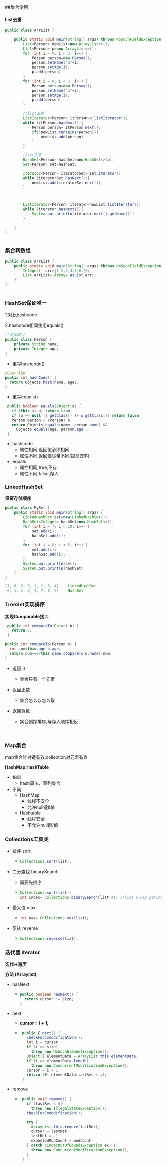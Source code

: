 ##集合使用

#### List去重
```java
public class ArrList {

	public static void main(String[] args) throws NoSuchFieldException {
		List<Person> newList=new ArrayList<>();
		List<Person> p=new ArrayList<>();
		for (int i = 0; i < 2; i++) {
			Person person=new Person();
			person.setName("a"+i);
			person.setAge(i);
			p.add(person);
		}
		for (int i = 0; i < 3; i++) {
			Person person=new Person();
			person.setName("a"+i);
			person.setAge(i);
			p.add(person);
		}

		//list去重
		ListIterator<Person> itPerson=p.listIterator();
		while (itPerson.hasNext()){
			Person person= itPerson.next();
			if(!newList.contains(person)){
				newList.add(person);
			}
		}

		//set去重
		HashSet<Person> hashSet=new HashSet<>(p);
		Set<Person> set=hashSet;

		Iterator<Person> iteratorSet= set.iterator();
		while (iteratorSet.hasNext()){
			newList.add(iteratorSet.next());
		}



		ListIterator<Person> iterator=newList.listIterator();
		while (iterator.hasNext()){
			System.out.println(iterator.next().getName());
		}

	}
}
	
```

### 集合转数组

```java
public class ArrList {
    public static void main(String[] args) throws NoSuchFieldException {
        Integer[] arr={1,2,3,4,5,6,7};
        List arrList= Arrays.asList(arr);
    }
}
        
```

### HashSet保证唯一

1.对比hashcode

2.hashcode相同使用equals()

```java
/*实体类*/
public class Person {
    private String name;
    private Integer age;
}
```

- 重写hashcode()
```java
@Override
public int hashCode() {
  return Objects.hash(name, age);
}
```
- 重写equals()
```java
 public boolean equals(Object o) {
   if (this == o) return true;
   if (o == null || getClass() != o.getClass()) return false;
   Person person = (Person) o;
   return Objects.equals(name, person.name) &&
     Objects.equals(age, person.age);
 }
```

-   hashcode
    -   属性相同,返回值必须相同
    -   属性不同,返回值尽量不同(提高效率)
-   equals
    -   属性相同,true,不存
    -   属性不同,false,存入



### LinkedHashSet

**保证存储顺序**

```java
public class MySet {
    public static void main(String[] args) {
        LinkedHashSet set=new LinkedHashSet();
        HashSet<Integer> hashSet=new HashSet<>();
        for (int i = 7; i < 10; i++) {
            set.add(i);
            hashSet.add(i);
        }
        for (int i = 0; i < 5; i++) {
            set.add(i);
            hashSet.add(i);
        }
        System.out.println(set);
        System.out.println(hashSet);
    }
}

```

```java
[7, 8, 9, 0, 1, 2, 3, 4]	LinkedHashSet
[0, 1, 2, 3, 4, 7, 8, 9]	HashSet
```

### TreeSet实现排序

**实现Comparable接口**

```java
 public int compareTo(Object o) {
   return 0;
 }
```

```java
public int compareTo(Person o) {
  int num=this.age-o.age;
  return num==0?this.name.compareTo(o.name):num;
}
```

-   返回 0

    -   集合只有一个元素

-   返回正数

    -   集合怎么存怎么取

-   返回负数

    -   集合倒序排序,与存入顺序相反

    ​


### Map集合

map集合针对键有效,collection对元素有效



**HashMap HashTable**

-   相同
    -   hash算法、双列集合
-   不同
    -   HashMap
        -   线程不安全
        -   允许null键&值
    -   Hashtable
        -   线程安全
        -   不允许null键/值



### Collections工具类

-   排序 sort

    -   ```java
        Collections.sort(list);
        ```

-   二分查找 binarySearch

    -   需要先排序

    -   ```java
        Collections.sort(list);
        int index= Collections.binarySearch(list,4); //list & key getIndex
        ```

-   最大值 max

    -   ```java
        int max= Collections.max(list);
        ```

-   反转 reverse

    -   ```java
        Collections.reverse(list);
        ```



### 迭代器 iterator

**迭代→遍历**

**方法 (Arraylist)**

-   hasNext

    -   ```java
        public boolean hasNext() {
          return cursor != size;
        }
        ```

-   next

    -    **cursor = i + 1;**

    -   ```java
         public E next() {
           checkForComodification();
           int i = cursor;
           if (i >= size)
             throw new NoSuchElementException();
           Object[] elementData = ArrayList.this.elementData;
           if (i >= elementData.length)
             throw new ConcurrentModificationException();
           cursor = i + 1;
           return (E) elementData[lastRet = i];
         }
        ```

-   remove

    -   ```java
         public void remove() {
           if (lastRet < 0)
             throw new IllegalStateException();
           checkForComodification();

           try {
             ArrayList.this.remove(lastRet);
             cursor = lastRet;
             lastRet = -1;
             expectedModCount = modCount;
           } catch (IndexOutOfBoundsException ex) {
             throw new ConcurrentModificationException();
           }
         }
        ```

        ​

    ​









